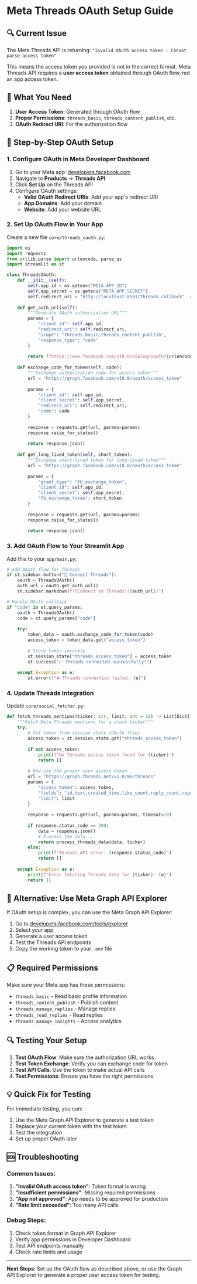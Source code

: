 # Meta Threads OAuth Setup Guide

## 🔍 **Current Issue**

The Meta Threads API is returning: `"Invalid OAuth access token - Cannot parse access token"`

This means the access token you provided is not in the correct format. Meta Threads API requires a **user access token** obtained through OAuth flow, not an app access token.

## 🎯 **What You Need**

1. **User Access Token**: Generated through OAuth flow
2. **Proper Permissions**: `threads_basic`, `threads_content_publish`, etc.
3. **OAuth Redirect URI**: For the authorization flow

## 🔧 **Step-by-Step OAuth Setup**

### 1. **Configure OAuth in Meta Developer Dashboard**

1. Go to your Meta app: [developers.facebook.com](https://developers.facebook.com/)
2. Navigate to **Products** → **Threads API**
3. Click **Set Up** on the Threads API
4. Configure OAuth settings:
   - **Valid OAuth Redirect URIs**: Add your app's redirect URI
   - **App Domains**: Add your domain
   - **Website**: Add your website URL

### 2. **Set Up OAuth Flow in Your App**

Create a new file `core/threads_oauth.py`:

```python
import os
import requests
from urllib.parse import urlencode, parse_qs
import streamlit as st

class ThreadsOAuth:
    def __init__(self):
        self.app_id = os.getenv("META_APP_ID")
        self.app_secret = os.getenv("META_APP_SECRET")
        self.redirect_uri = "http://localhost:8501/threads_callback"  # Your Streamlit app URL
        
    def get_auth_url(self):
        """Generate OAuth authorization URL"""
        params = {
            "client_id": self.app_id,
            "redirect_uri": self.redirect_uri,
            "scope": "threads_basic,threads_content_publish",
            "response_type": "code"
        }
        
        return f"https://www.facebook.com/v18.0/dialog/oauth?{urlencode(params)}"
    
    def exchange_code_for_token(self, code):
        """Exchange authorization code for access token"""
        url = "https://graph.facebook.com/v18.0/oauth/access_token"
        
        params = {
            "client_id": self.app_id,
            "client_secret": self.app_secret,
            "redirect_uri": self.redirect_uri,
            "code": code
        }
        
        response = requests.get(url, params=params)
        response.raise_for_status()
        
        return response.json()
    
    def get_long_lived_token(self, short_token):
        """Exchange short-lived token for long-lived token"""
        url = "https://graph.facebook.com/v18.0/oauth/access_token"
        
        params = {
            "grant_type": "fb_exchange_token",
            "client_id": self.app_id,
            "client_secret": self.app_secret,
            "fb_exchange_token": short_token
        }
        
        response = requests.get(url, params=params)
        response.raise_for_status()
        
        return response.json()
```

### 3. **Add OAuth Flow to Your Streamlit App**

Add this to your `app/main.py`:

```python
# Add OAuth flow for Threads
if st.sidebar.button("🔗 Connect Threads"):
    oauth = ThreadsOAuth()
    auth_url = oauth.get_auth_url()
    st.sidebar.markdown(f"[Connect to Threads]({auth_url})")

# Handle OAuth callback
if "code" in st.query_params:
    oauth = ThreadsOAuth()
    code = st.query_params["code"]
    
    try:
        token_data = oauth.exchange_code_for_token(code)
        access_token = token_data.get("access_token")
        
        # Store token securely
        st.session_state["threads_access_token"] = access_token
        st.success("✅ Threads connected successfully!")
        
    except Exception as e:
        st.error(f"❌ Threads connection failed: {e}")
```

### 4. **Update Threads Integration**

Update `core/social_fetcher.py`:

```python
def fetch_threads_mentions(ticker: str, limit: int = 10) -> List[Dict]:
    """Fetch Meta Threads mentions for a stock ticker"""
    try:
        # Get token from session state (OAuth flow)
        access_token = st.session_state.get("threads_access_token")
        
        if not access_token:
            print(f"No Threads access token found for {ticker}")
            return []
        
        # Now use the proper user access token
        url = "https://graph.threads.net/v1.0/me/threads"
        params = {
            "access_token": access_token,
            "fields": "id,text,created_time,like_count,reply_count,repost_count",
            "limit": limit
        }
        
        response = requests.get(url, params=params, timeout=10)
        
        if response.status_code == 200:
            data = response.json()
            # Process the data...
            return process_threads_data(data, ticker)
        else:
            print(f"Threads API error: {response.status_code}")
            return []
            
    except Exception as e:
        print(f"Error fetching Threads data for {ticker}: {e}")
        return []
```

## 🚀 **Alternative: Use Meta Graph API Explorer**

If OAuth setup is complex, you can use the Meta Graph API Explorer:

1. Go to [developers.facebook.com/tools/explorer](https://developers.facebook.com/tools/explorer/)
2. Select your app
3. Generate a user access token
4. Test the Threads API endpoints
5. Copy the working token to your `.env` file

## 📋 **Required Permissions**

Make sure your Meta app has these permissions:
- `threads_basic` - Read basic profile information
- `threads_content_publish` - Publish content
- `threads_manage_replies` - Manage replies
- `threads_read_replies` - Read replies
- `threads_manage_insights` - Access analytics

## 🔍 **Testing Your Setup**

1. **Test OAuth Flow**: Make sure the authorization URL works
2. **Test Token Exchange**: Verify you can exchange code for token
3. **Test API Calls**: Use the token to make actual API calls
4. **Test Permissions**: Ensure you have the right permissions

## 💡 **Quick Fix for Testing**

For immediate testing, you can:

1. Use the Meta Graph API Explorer to generate a test token
2. Replace your current token with the test token
3. Test the integration
4. Set up proper OAuth later

## 🆘 **Troubleshooting**

### Common Issues:

1. **"Invalid OAuth access token"**: Token format is wrong
2. **"Insufficient permissions"**: Missing required permissions
3. **"App not approved"**: App needs to be approved for production
4. **"Rate limit exceeded"**: Too many API calls

### Debug Steps:

1. Check token format in Graph API Explorer
2. Verify app permissions in Developer Dashboard
3. Test API endpoints manually
4. Check rate limits and usage

---

**Next Steps**: Set up the OAuth flow as described above, or use the Graph API Explorer to generate a proper user access token for testing.
